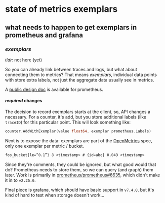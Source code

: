 # state of metrics exemplars

## what needs to happen to get exemplars in prometheus and grafana

### _exemplars_

_tldr:_ not here (yet)

So you can already link between traces and logs,
but what about connecting them to metrics?
That means _exemplars_,
individual data points with store extra labels,
not just the aggregate data usually see in metrics.

A [public design doc](https://docs.google.com/document/d/1ymZlc9yuTj8GvZyKz1r3KDRrhaOjZ1W1qZVW_5Gj7gA/edit#)
is available for prometheus.

#### _required_ changes

The decision to record exemplars starts at the client,
so, API changes a necessary.
For a counter, it's add, but you store additional labels
(like `traceID`) for this particular point.
This will look something like:

```go
counter.AddWithExemplar(value float64, exemplar prometheus.Labels)
```

Next is to expose the data:
exemplars are part of the [OpenMetrics](https://github.com/OpenObservability/OpenMetrics) spec,
only one exemplar per metric / bucket.

```txt
foo_bucket{le=”0.1”} 8 <timestamp> # {id=abc} 0.043 <timestamp>
```

Since they're comments, they could be ignored,
but what good would that do?
Prometheus needs to store them, so we can query (and graph) them later.
Work is primarily in [prometheus/prometheus#6635](https://github.com/prometheus/prometheus/pull/6635),
which didn't make it in to `v2.25.0`.

Final piece is grafana, which should have basic support in `v7.4.0`,
but it's kind of hard to test when storage doesn't work...
